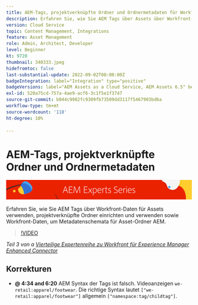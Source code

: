 ```yaml
---
title: AEM-Tags, projektverknüpfte Ordner und Ordnermetadaten für Workfront für AEM erweiterten Connector
description: Erfahren Sie, wie Sie AEM Tags über Assets über Workfront-Daten einsetzen, projektverknüpfte Ordner verwenden und Workfront-Daten nutzen, um Metadatenschemata für Asset-Ordner AEM.
version: Cloud Service
topic: Content Management, Integrations
feature: Asset Management
role: Admin, Architect, Developer
level: Beginner
kt: 9720
thumbnail: 340333.jpeg
hidefromtoc: false
last-substantial-update: 2022-09-02T00:00:00Z
badgeIntegration: label="Integration" type="positive"
badgeVersions: label="AEM Assets as a Cloud Service, AEM Assets 6.5" before-title="false"
exl-id: 520a75cd-757a-4ae9-acf6-3c1f5e1f3747
source-git-commit: b044c9982fc9309fb73509dd3117f5467903bd6a
workflow-type: tm+mt
source-wordcount: '118'
ht-degree: 10%

---
```


# AEM-Tags, projektverknüpfte Ordner und Ordnermetadaten

![AEM-Expertenserie](./assets/banner.png)

Erfahren Sie, wie Sie AEM Tags über Workfront-Daten für Assets verwenden, projektverknüpfte Ordner einrichten und verwenden sowie Workfront-Daten, um Metadatenschemata für Asset-Ordner AEM.

>[!VIDEO](https://video.tv.adobe.com/v/340333?quality=12&learn=on)

_Teil 3 von a [Vierteilige Expertenreihe zu Workfront für Experience Manager Enhanced Connector](./overview.md)_

## Korrekturen

+ __@ 4:34 and 6:20__ AEM Syntax der Tags ist falsch. Videoanzeigen `we-retail:apparel/footwear`. Die richtige Syntax lautet `["we-retail:apparel/footwear"]` allgemein `["namespace:tag/childtag"]`.

